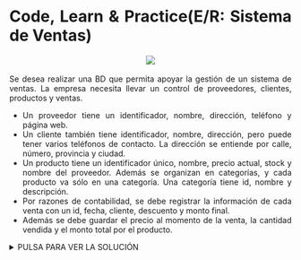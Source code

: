<div align="justify">

# Code, Learn & Practice(E/R: Sistema de Ventas)


<div align="center">
<img src="img/sistema-ventas.png" width="400px"/>
</div>

Se desea realizar una BD que permita apoyar la gestión de un sistema de ventas. La empresa necesita llevar un control de proveedores, clientes, productos y ventas.

- Un proveedor tiene un identificador, nombre, dirección, teléfono y página web.
- Un cliente también tiene identificador, nombre, dirección, pero puede tener varios teléfonos de contacto. La dirección se entiende por calle, número, provincia y ciudad.
- Un producto tiene un identificador único, nombre, precio actual, stock y nombre del proveedor. Además se organizan en categorías, y cada producto va sólo en una categoría. Una categoría tiene id, nombre y descripción.
- Por razones de contabilidad, se debe registrar la información de cada venta con un id, fecha, cliente, descuento y monto final.
- Además se debe guardar el precio al momento de la venta, la cantidad vendida y el monto total por el producto.

<details>
      <summary>PULSA PARA VER LA SOLUCIÓN</summary>

  __Paso 1__:    
  </br>
  <img src="img/Ejercicio1.drawio.png">
  </br>

  __Paso 2__:
  </br>
  <img src="img/Ejercicio2.drawio.png">
  </br>
  
</details>

</div>
